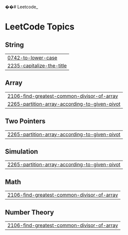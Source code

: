 ��#   L e e t c o d e _  
 
<!---LeetCode Topics Start-->
# LeetCode Topics
## String
|  |
| ------- |
| [0742-to-lower-case](https://github.com/KHAIRUNNEESA-K/Leetcode_/tree/master/0742-to-lower-case) |
| [2235-capitalize-the-title](https://github.com/KHAIRUNNEESA-K/Leetcode_/tree/master/2235-capitalize-the-title) |
## Array
|  |
| ------- |
| [2106-find-greatest-common-divisor-of-array](https://github.com/KHAIRUNNEESA-K/Leetcode_/tree/master/2106-find-greatest-common-divisor-of-array) |
| [2265-partition-array-according-to-given-pivot](https://github.com/KHAIRUNNEESA-K/Leetcode_/tree/master/2265-partition-array-according-to-given-pivot) |
## Two Pointers
|  |
| ------- |
| [2265-partition-array-according-to-given-pivot](https://github.com/KHAIRUNNEESA-K/Leetcode_/tree/master/2265-partition-array-according-to-given-pivot) |
## Simulation
|  |
| ------- |
| [2265-partition-array-according-to-given-pivot](https://github.com/KHAIRUNNEESA-K/Leetcode_/tree/master/2265-partition-array-according-to-given-pivot) |
## Math
|  |
| ------- |
| [2106-find-greatest-common-divisor-of-array](https://github.com/KHAIRUNNEESA-K/Leetcode_/tree/master/2106-find-greatest-common-divisor-of-array) |
## Number Theory
|  |
| ------- |
| [2106-find-greatest-common-divisor-of-array](https://github.com/KHAIRUNNEESA-K/Leetcode_/tree/master/2106-find-greatest-common-divisor-of-array) |
<!---LeetCode Topics End-->